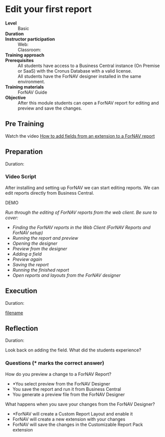 # Edit your first report
<dl>
  <dt><b>Level</b></dt>
  <dd>Basic</dd>
  <dt><b>Duration</b></dt>
  <dd></dd>
  <dt><b>Instructor participation</b></dt>
  <dd>Web: <br>Classroom: </dd>
  <dt><b>Training approach</b></dt>
  <dd></dd>
  <dt><b>Prerequisites</b></dt>
  <dd>All students have access to a Business Central instance (On Premise or SaaS) with the Cronus Database with a valid license. <br> All students have the ForNAV designer installed in the same environment.</dd>
  <dt><b>Training materials</b></dt>
  <dd>ForNAV Guide</dd>
  <dt><b>Objective</b></dt>
  <dd>After this module students can open a ForNAV report for editing and preview and save the changes.</dd>
</dl>

## Pre Training
Watch the video [How to add fields from an extension to a ForNAV report](https://www.youtube.com/watch?v=CmZhj17JDWk)

## Preparation
Duration:

### Video Script
After installing and setting up ForNAV we can start editing reports. We can edit reports directly from Business Central.

DEMO

<I>Run through the editing of ForNAV reports from the web client. Be sure to cover:
* Finding the ForNAV reports in the Web Client (ForNAV Reports and ForNAV setup)
* Running the report and preview
* Opening the designer
* Preview from the designer
* Adding a field
* Preview again
* Saving the report
* Running the finished report
* Open reports and layouts from the ForNAV designer
</I>

## Execution
Duration:

[filename](../../Exercises/EditYourFirstReport.Exercise.md ':include')

## Reflection
Duration:

Look back on adding the field. What did the students experience?

### Questions (* marks the correct answer)
How do you preview a change to a ForNAV Report?
* *You select preview from the ForNAV Designer
* You save the report and run it from Business Central
* You generate a preview file from the ForNAV Designer

What happens when you save your changes from the ForNAV Designer?
* *ForNAV will create a Custom Report Layout and enable it
* ForNAV will create a new extension with your changes
* ForNAV will save the changes in the Customizable Report Pack extension